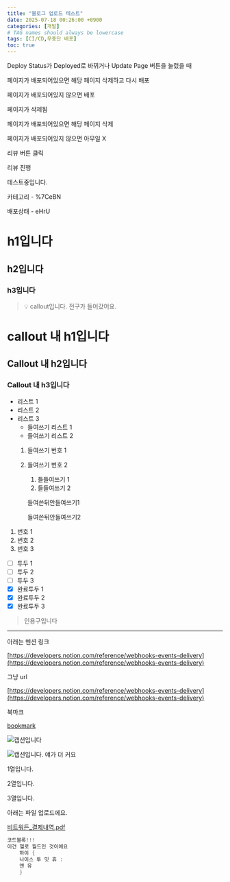 ```yaml
---
title: "블로그 업로드 테스트"
date: 2025-07-18 00:26:00 +0900
categories: [개발]
# TAG names should always be lowercase
tags: [CI/CD,무중단 배포]  
toc: true
---
```

Deploy Status가 Deployed로 바뀌거나 Update Page 버튼을 눌렀을 때


   페이지가 배포되어있으면 해당 페이지 삭제하고 다시 배포


   페이지가 배포되어있지 않으면 배포


페이지가 삭제됨


   페이지가 배포되어있으면 해당 페이지 삭제


   페이지가 배포되어있지 않으면 아무일 X


리뷰 버튼 클릭


   리뷰 진행


테스트중입니다.


카테고리  - %7CeBN


배포상태 - eHrU


# h1입니다


## h2입니다


### h3입니다


> 💡 callout입니다. 전구가 들어갔어요.
   # callout 내 h1입니다
   ## Callout 내 h2입니다
   ### Callout 내 h3입니다

- 리스트 1
- 리스트 2
- 리스트 3
   - 들여쓰기 리스트 1
   - 들여쓰기 리스트 2
   1. 들여쓰기 번호 1
   2. 들여쓰기 번호 2
      1. 들들여쓰기 1
      2. 들들여쓰기 2

      들여쓴뒤안들여쓰기1


      들여쓴뒤안들여쓰기2

1. 번호 1
2. 번호 2
3. 번호 3
- [ ] 투두 1
- [ ] 투두 2
- [ ] 투두 3
- [x] 완료투두 1
- [x] 완료투두 2
- [x] 완료투두 3
> 인용구입니다

---


아래는 멘션 링크


[https://developers.notion.com/reference/webhooks-events-delivery](https://developers.notion.com/reference/webhooks-events-delivery)


그냥 url


[https://developers.notion.com/reference/webhooks-events-delivery](https://developers.notion.com/reference/webhooks-events-delivery)


북마크


[bookmark](https://developers.notion.com/reference/webhooks-events-delivery)


![캡션입니다](https://prod-files-secure.s3.us-west-2.amazonaws.com/cb31d7c1-8e19-4663-b805-7e26f340914b/f75ebf9a-1469-4f06-83a4-91426bb88ee6/%E1%84%80%E1%85%B3%E1%86%AF%E1%84%84%E1%85%A9.jpeg?X-Amz-Algorithm=AWS4-HMAC-SHA256&X-Amz-Content-Sha256=UNSIGNED-PAYLOAD&X-Amz-Credential=ASIAZI2LB466VUUP3RRR%2F20250725%2Fus-west-2%2Fs3%2Faws4_request&X-Amz-Date=20250725T055837Z&X-Amz-Expires=3600&X-Amz-Security-Token=IQoJb3JpZ2luX2VjEBUaCXVzLXdlc3QtMiJHMEUCIAe5rj38E7fGuxHDUJvk%2B2%2B6h67hzAJXGRRyI%2FLUvN4sAiEAjI2DPE%2BBHMGNcxxDT2b0mU0wli0kazx5Mr1sS9mBjTUq%2FwMIPhAAGgw2Mzc0MjMxODM4MDUiDNl0qfq6g%2F%2BE92yR2CrcA65ogjU5LdUFsyo%2FVq94pqLuhIA3jMkZTYtkKXE%2FTauxpNasptOSAoenvIcaf61R3AzLwd3VOwpUTWTOAwy88y7miMEoXQcop6VzxDdo6WRU11HUe4ZG7arVEWhVLb30Gjm%2BGqZp3YuUadJnZjTYDl7IPyt4iMBH0YleQbhjyCMsbSYbGpwRMk1neb9nHDfEzP%2FfjgOep7oOO%2BjKArftXwLa2Z3W6uA1rEK3L3IZzxK1AJNhIrCVGPsuqaLcniu8zLz0BTm9k02eTeh%2BV8m4hA6UiLiILVCNIckzokgyU2xg0oCmMgxmiXjGFTxwFoIUvdnI2oW%2B1lzquzWg47UV69FIph54wu7PrXrov104RMHXXYc%2Bx4sVSncP93mSZxSpFyuqOZtFqdYTSQ5A5UP1hi%2Fp6ekD%2FuWHG6QKRM7pLqF%2B0pyOgfqVFDJOMYlD%2BV8wIPk6HjW5jhbsvxdr%2FDBe0Yzuh155AMolgnjIy5t%2B9fJBJq5bA6Uez3pZqhBn8UulL3WoJJ2GN3BQT5Az8fUxMlveiLnO2oovh4GP%2BJZcMiPhFPBSr2yhxYJ9%2BzXfDAftJ79FX2uloVjb0nS85jNXl0lcXzX0ZZOBMVYL6sSfy858WF1Gu%2FDH%2B%2B1h29D8MN%2BcjMQGOqUBqqPb0qEl%2FxxS%2FDV4CrsAWCN2d5fewnFmSRGc00K%2FS9UrLXVNeiyO0dEmE7eDaCm0BnEq64LC45HUvtzu2GuhqtPBdqVLZgwpcJTFauzZKlW6wyhX2BQgYay7MkF0II57ZGZ5oY%2BVXGbcHjDz0O5oj5kjS5iUxGaAcj7C82MTaPPCdup9fNjtJVLXGqo95CWALN4zZ%2BXl%2Fhsj6XsTSasgm2tf6tfP&X-Amz-Signature=6472150d2632143a65eb5048bb66d1ed1fa95fcf1283f3c6b19da39ba04992e3&X-Amz-SignedHeaders=host&x-amz-checksum-mode=ENABLED&x-id=GetObject)


![캡션입니다. 얘가 더 커요](https://prod-files-secure.s3.us-west-2.amazonaws.com/cb31d7c1-8e19-4663-b805-7e26f340914b/a1268686-dcf5-41a0-886f-f4e40743fe7e/%E1%84%80%E1%85%B3%E1%86%AF%E1%84%84%E1%85%A9.jpeg?X-Amz-Algorithm=AWS4-HMAC-SHA256&X-Amz-Content-Sha256=UNSIGNED-PAYLOAD&X-Amz-Credential=ASIAZI2LB466Y4E4IFFU%2F20250725%2Fus-west-2%2Fs3%2Faws4_request&X-Amz-Date=20250725T055837Z&X-Amz-Expires=3600&X-Amz-Security-Token=IQoJb3JpZ2luX2VjEBUaCXVzLXdlc3QtMiJIMEYCIQDrg%2FF1Dsfq9hkZpC8zoX41ADdhY4BKH5PfwnjUOGgTYwIhAMWRkPAE%2FYCBlvNjK3Iu7LSjUhkddJ4f6F%2FVh7UQiHwDKv8DCD4QABoMNjM3NDIzMTgzODA1Igw1cWmsUem9Tpa60IIq3ANgMZoaaU98LvJIpctuEmWrFhX49hh0J8l4mDTQ6X1ROg0CTiPXbFQ9onZnTrYNGDTXR%2Fc5h8BAhORvMKr4zSqbwFNZKPCRhYawb7zg3YIsPKSb0h0YGqCq%2BeH4WVZ9N14AunQUxLGgrewtJF3%2BenbRZvMZwwlQzq1seG2jLHumTMH5CVnOxPJGAcI%2FeoD7DGWcPJ6vHINy1Gu%2BGhnuUFG6FI6JTf8DNl%2B6iluC4z3wHWThOno4coEFshZHwM0dUfFCJgHgX0%2BCAnyHQsuqqiHiyYp1o0XbjbeC4qicdYCkzxbmks7YUcZsISl4ceef1tx1XeTBzxiuJHp8Pb%2FMG2kD1EX5BKeMXOPCYC%2FbbsdWnf4YbCEuC3ZkJxbs5qR%2FlF1cevqVftm3zMtpg9tRMnlXuEvSdHNtgprv8obfoEUVWXut3frFErrU8rHYdG5qobZxFN2LpUL8PlDa4B6MPn0DkRrFYHNmIjE5X4So613hONtfYvfWZCUgz9%2FjCKPSqlINKyZ7h1jGJsngYrTDj1Z4KL%2By2pDGQPEzKX8AXHL6x65DRcsPIInXpMb5e75WcHS%2BQGvjsxTztOsAH5cRP7QzCXkGyH2NmbiMBc8ZDwWNNiMf5tvr%2Fnhj6Jq8%2BzDWnIzEBjqkAWO5bf9jcB5HWA677pCI8sK21xy67m1bUwempvqJbJwj4xOsfUvSbJhqZwsCocrrhHUDHIRl8H0bS2oXO56Ci8lWhmpC3DsDr3GP88rOE80Vga9WcYDEzzzHKFhOBf2w8qVKBbcJIiQUgz0B%2FsoybDPPDUpI%2B8R4UDsb3nZwbbOsZXeIRmYXdkx1Vk8lESUezNUZGgJHPtW%2BoJ21PCoc%2BCHkpzuI&X-Amz-Signature=57b3db93f7429e2f7f5aa7a9d83907e7a9ffd4543220e579998330d1122247b0&X-Amz-SignedHeaders=host&x-amz-checksum-mode=ENABLED&x-id=GetObject)


1열입니다.


2열입니다.


3열입니다.


아래는 파일 업로드에요.


[비트워든_결제내역.pdf](https://prod-files-secure.s3.us-west-2.amazonaws.com/cb31d7c1-8e19-4663-b805-7e26f340914b/04fdfada-653e-47a2-be83-ce8918e0781d/%E1%84%87%E1%85%B5%E1%84%90%E1%85%B3%E1%84%8B%E1%85%AF%E1%84%83%E1%85%B3%E1%86%AB_%E1%84%80%E1%85%A7%E1%86%AF%E1%84%8C%E1%85%A6%E1%84%82%E1%85%A2%E1%84%8B%E1%85%A7%E1%86%A8.pdf?X-Amz-Algorithm=AWS4-HMAC-SHA256&X-Amz-Content-Sha256=UNSIGNED-PAYLOAD&X-Amz-Credential=ASIAZI2LB466THYEWDAF%2F20250725%2Fus-west-2%2Fs3%2Faws4_request&X-Amz-Date=20250725T055834Z&X-Amz-Expires=3600&X-Amz-Security-Token=IQoJb3JpZ2luX2VjEBUaCXVzLXdlc3QtMiJHMEUCIA8qPPFAYU9I2lg3KpS90y6JNiddQKXIaFUPYT%2Fyv1wUAiEAnBJEncM6VK58AbBaut9JX8oEkHPlfJGJguLt2ja1RuIq%2FwMIPhAAGgw2Mzc0MjMxODM4MDUiDDglhkAfExQyyeiu6yrcAy0FQ7ZMishnB0a5n4GdPFnT%2F%2BUKSJNE8cSOp6u%2B%2FGCwOQ%2FU9tT0I0VLOowbziimBYURHvkn5rlH9e7iWAF2ui7NiacE2BFQniqTcGRh%2F%2FcmJ7PdlFqsLC2GGtJp0Ov485X2N9vI7aRmsW6ZoN6C87B5jPwXGaUMoDG6DGKndujYtNlvvVQkwiXr%2FW4xsQRgyxV3yGZ1%2FxK%2FyAb4zxpT7lWTCqyUpgBrhPitFgV3EDJs8OBsYPhPwoDmpmUt%2F041GtnJCE6dL6A%2F53DMt93%2B3QSjH5Mow1JCg%2F1oFEycYW%2FBzHpdaz80SSuwKBMm9H5QbgBZ5uY4J6j7XnmTizNuetpQuTcGSgO6M4ifow04tI1bj1UaX%2BBVvPfvjAeBQbIxb3mpMrCAkZgStq7pALKILGFjK10JYu90Rma0hYTG1mqwvOxCMbROni0%2BktFeBbdxSYqfAG1p4cq2heandUqTxRKIJI0UdzmSVBX7RHK9QRR1%2F1vAj%2BRdeP%2Bgf3euCVmNkxlMIJJBg24pm05LpPoKMhDxV1ayCs03TdnnOJdRxgVhwA%2FuBJMTgNrYtd%2FMcdE8dxcvOmPsuQUrVasyFx%2FsN6mVqb0eautaiTcodSkB%2F%2B6Hcs13BuliYn9eJFFuMOWcjMQGOqUBKuNIqqjMGGzrAEFmxYEC2eiHu6s7CJ%2BnleclR6c7awrfkNYR5nTLgKc3S4zMYCdPMB%2FyrVT5QxbdV%2B343SPaJtv%2BhzO%2FqzGbhad85%2BOmCaEXxwokbPv47pa4TrHfZqI%2BTOKYoP12f%2BQ5JVsFdkmv84kKrvcEoo%2BB1MDXLzzdWojfI8ibHQnAJHHwNKLd2%2FZ7D6OgRc0NwtprI1WImeMEhS9NTuT9&X-Amz-Signature=2ecd1d8da7100a1f6c86a3d62103bf51b5f4b21bc104b11c6a30b21c8064982f&X-Amz-SignedHeaders=host&x-amz-checksum-mode=ENABLED&x-id=GetObject)


```java
코드블록!!!
이건 헬로 월드인 것이에요
	하이 {
	나이스 투 밋 휴 :
	앤 유
	}
```

